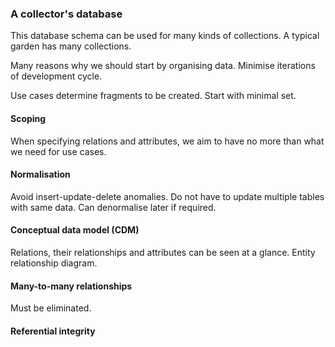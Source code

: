 ### A collector's database

This database schema can be used for many kinds of collections. A typical garden has many collections.

Many reasons why we should start by organising data. Minimise iterations of development cycle.

Use cases determine fragments to be created. Start with minimal set.

#### Scoping

When specifying relations and attributes, we aim to have no more than what we need for use cases.

#### Normalisation

Avoid insert-update-delete anomalies. Do not have to update multiple tables with same data. Can denormalise later if required.

#### Conceptual data model (CDM)

Relations, their relationships and attributes can be seen at a glance. Entity relationship diagram.

#### Many-to-many relationships

Must be eliminated.

#### Referential integrity

